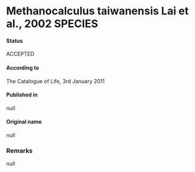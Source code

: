 # Methanocalculus taiwanensis Lai et al., 2002 SPECIES

#### Status
ACCEPTED

#### According to
The Catalogue of Life, 3rd January 2011

#### Published in
null

#### Original name
null

### Remarks
null